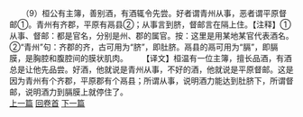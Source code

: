 　　（9）桓公有主簿，善别酒，有酒辄令先尝。好者谓青州从事，恶者谓平原督邮①。青州有齐郡，平原有鬲县②；从事言到脐，督邮言在隔上住。【注释】①从事、督邮：都是官名，分别是州、郡的属官。按：这里是用某地某官代表酒名。②“青州”句：齐郡的齐，古可用为“脐”，即肚脐。鬲县的鬲可用为“膈”，即膈膜，是胸腔和腹腔间的膜状肌肉。
　　【译文】桓温有一位主簿，擅长品酒，有酒总是让他先品尝。好酒，他就说是青州从事，不好的酒，他就说是平原督邮。这是因为青州有个齐郡，平原郡有个鬲县；所谓从事，说明酒力能达到肚脐下，所谓督邮，说明酒力到膈膜上就停住了。
<br>[上一篇](20_08) [回卷首](20_00) [下一篇](20_10)

